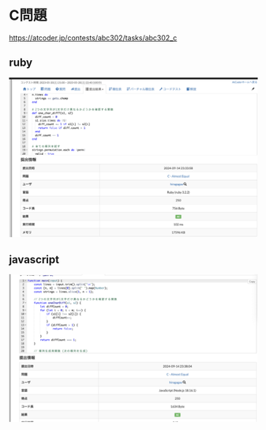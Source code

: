 # C問題
https://atcoder.jp/contests/abc302/tasks/abc302_c
## ruby
![alt text](image.png)
## javascript 
![alt text](image-1.png)
